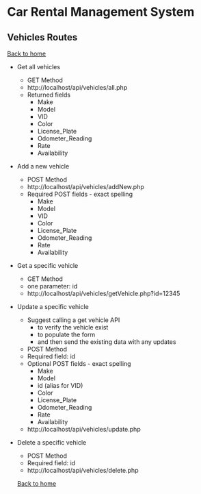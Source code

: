 # Car Rental Management System

## Vehicles Routes

[Back to home](README.md)

- Get all vehicles
    - GET Method
    - http://localhost/api/vehicles/all.php
    - Returned fields
        - Make
        - Model
        - VID
        - Color
        - License_Plate
        - Odometer_Reading
        - Rate
        - Availability

- Add a new vehicle
    - POST Method
    - http://localhost/api/vehicles/addNew.php
    - Required POST fields - exact spelling
        - Make
        - Model
        - VID
        - Color
        - License_Plate
        - Odometer_Reading
        - Rate
        - Availability

- Get a specific vehicle
    - GET Method
    - one parameter: id
    - http://localhost/api/vehicles/getVehicle.php?id=12345

- Update a specific vehicle
    - Suggest calling a get vehicle API
        - to verify the vehicle exist
        - to populate the form
        - and then send the existing data with any updates
    - POST Method
    - Required field: id
    - Optional POST fields - exact spelling
        - Make
        - Model
        - id (alias for VID)
        - Color
        - License_Plate
        - Odometer_Reading
        - Rate
        - Availability
    - http://localhost/api/vehicles/update.php
    
- Delete a specific vehicle
    - POST Method
    - Required field: id
    - http://localhost/api/vehicles/delete.php

    [Back to home](README.md)